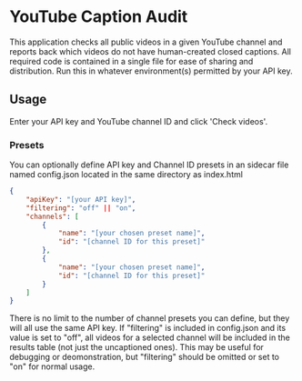# YouTube Caption Audit
This application checks all public videos in a given YouTube channel and reports back which videos do not have human-created closed captions. All required code is contained in a single file for ease of sharing and distribution. Run this in whatever environment(s) permitted by your API key.
## Usage
Enter your API key and YouTube channel ID and click 'Check videos'.
### Presets
You can optionally define API key and Channel ID presets in an sidecar file named config.json located in the same directory as index.html
```JSON
{
	"apiKey": "[your API key]",
	"filtering": "off" || "on",
	"channels": [
		{
			"name": "[your chosen preset name]",
			"id": "[channel ID for this preset]"
		},
		{
			"name": "[your chosen preset name]",
			"id": "[channel ID for this preset]"
		}
	]
}
```
There is no limit to the number of channel presets you can define, but they will all use the same API key. If "filtering" is included in config.json and its value is set to "off", all videos for a selected channel will be included in the results table (not just the uncaptioned ones). This may be useful for debugging or deomonstration, but "filtering" should be omitted or set to "on" for normal usage.

